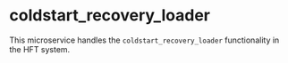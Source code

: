 # coldstart_recovery_loader

This microservice handles the `coldstart_recovery_loader` functionality in the HFT system.